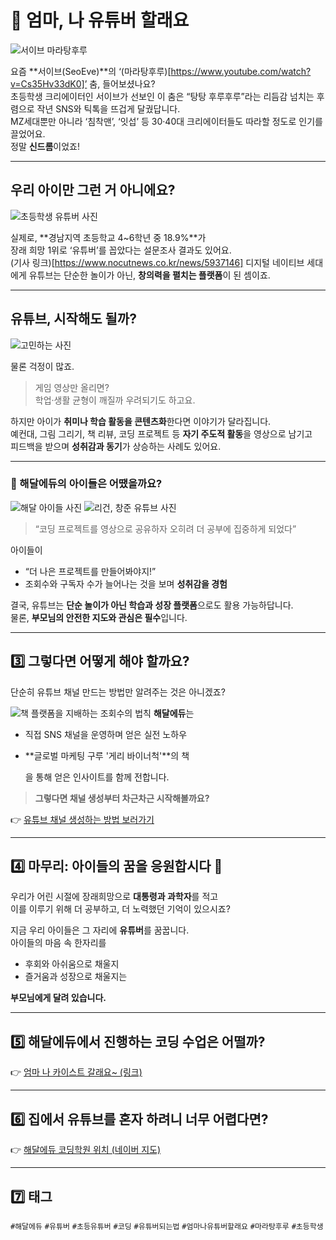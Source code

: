 # 📣 엄마, 나 유튜버 할래요

![서이브 마라탕후루](./image/seoeve.jpg)

요즘 **서이브(SeoEve)**의 ‘(마라탕후루)[https://www.youtube.com/watch?v=Cs35Hv33dK0]’ 춤, 들어보셨나요?  
초등학생 크리에이터인 서이브가 선보인 이 춤은 “탕탕 후루후루”라는 리듬감 넘치는 후렴으로 작년 SNS와 틱톡을 뜨겁게 달궜답니다.  
MZ세대뿐만 아니라 ‘침착맨’, ‘잇섭’ 등 30·40대 크리에이터들도 따라할 정도로 인기를 끌었어요.  
정말 **신드롬**이었죠!

---

## 우리 아이만 그런 거 아니에요?

![초등학생 유튜버 사진](./image/kidsyoutuberex.png)

실제로, **경남지역 초등학교 4~6학년 중 18.9%**가  
장래 희망 1위로 ‘유튜버’를 꼽았다는 설문조사 결과도 있어요.  
(기사 링크)[https://www.nocutnews.co.kr/news/5937146]
디지털 네이티브 세대에게 유튜브는 단순한 놀이가 아닌, **창의력을 펼치는 플랫폼**이 된 셈이죠.

---

## 유튜브, 시작해도 될까?

![고민하는 사진](./image/gomin.png)

물론 걱정이 많죠.  
> 게임 영상만 올리면?  
> 학업·생활 균형이 깨질까 우려되기도 하고요.

하지만 아이가 **취미나 학습 활동을 콘텐츠화**한다면 이야기가 달라집니다.  
예컨대, 그림 그리기, 책 리뷰, 코딩 프로젝트 등 **자기 주도적 활동**을 영상으로 남기고  
피드백을 받으며 **성취감과 동기**가 상승하는 사례도 있어요.

---

### 🎥 해달에듀의 아이들은 어땠을까요?

![해달 아이들 사진](./image/haedalkids.jpg)
![리건, 창준 유튜브 사진](./image/chocoding.jpg)

> “코딩 프로젝트를 영상으로 공유하자 오히려 더 공부에 집중하게 되었다”

아이들이  
- “더 나은 프로젝트를 만들어봐야지!”  
- 조회수와 구독자 수가 늘어나는 것을 보며 **성취감을 경험**

결국, 유튜브는 **단순 놀이가 아닌 학습과 성장 플랫폼**으로도 활용 가능하답니다.  
물론, **부모님의 안전한 지도와 관심은 필수**입니다.

---

## 3️⃣ 그렇다면 어떻게 해야 할까요?

단순히 유튜브 채널 만드는 방법만 알려주는 것은 아니겠죠?

![책 플랫폼을 지배하는 조회수의 법칙](./image/attention.png)
**해달에듀**는  
- 직접 SNS 채널을 운영하며 얻은 실전 노하우  
- **글로벌 마케팅 구루 '게리 바이너척'**의 책  
   
  을 통해 얻은 인사이트를 함께 전합니다.

> **그렇다면 채널 생성부터 차근차근 시작해볼까요?**

👉 [유튜브 채널 생성하는 방법 보러가기](#)

---

## 4️⃣ 마무리: 아이들의 꿈을 응원합시다 🌱

우리가 어린 시절에 장래희망으로 **대통령과 과학자**를 적고  
이를 이루기 위해 더 공부하고, 더 노력했던 기억이 있으시죠?

지금 우리 아이들은 그 자리에 **유튜버**를 꿈꿉니다.  
아이들의 마음 속 한자리를  
- 후회와 아쉬움으로 채울지  
- 즐거움과 성장으로 채울지는  

**부모님에게 달려 있습니다.**

---

## 5️⃣ 해달에듀에서 진행하는 코딩 수업은 어떨까?

👉 [엄마 나 카이스트 갈래요~ (링크)](https://blog.naver.com/haedaledu/223369992921)

---

## 6️⃣ 집에서 유튜브를 혼자 하려니 너무 어렵다면?

👉 [해달에듀 코딩학원 위치 (네이버 지도)](https://naver.me/G65r6kxl)

---

## 7️⃣ 태그

`#해달에듀` `#유튜버` `#초등유튜버` `#코딩` `#유튜버되는법` `#엄마나유튜버할래요` `#마라탕후루` `#초등학생`
